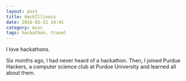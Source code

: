 ```yaml
---
layout: post
title: HackIllinois
date: 2016-02-21 14:41
category: misc
tags: hackathon, travel
---
```


I love hackathons.

Six months ago, I had never heard of a hackathon. Then, I joined Purdue Hackers, a computer science club at Purdue University and learned all about them.
